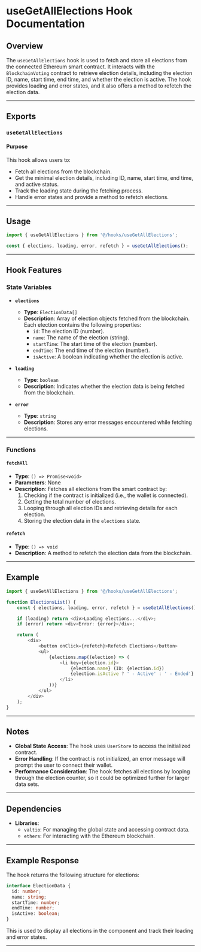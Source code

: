 # useGetAllElections Hook Documentation

## Overview

The `useGetAllElections` hook is used to fetch and store all elections from the connected Ethereum smart contract. It interacts with the `BlockchainVoting` contract to retrieve election details, including the election ID, name, start time, end time, and whether the election is active. The hook provides loading and error states, and it also offers a method to refetch the election data.

---

## Exports

### `useGetAllElections`

#### Purpose

This hook allows users to:
- Fetch all elections from the blockchain.
- Get the minimal election details, including ID, name, start time, end time, and active status.
- Track the loading state during the fetching process.
- Handle error states and provide a method to refetch elections.

---

## Usage

```typescript
import { useGetAllElections } from '@/hooks/useGetAllElections';

const { elections, loading, error, refetch } = useGetAllElections();
```

---

## Hook Features

### **State Variables**
- **`elections`**
  - **Type**: `ElectionData[]`
  - **Description**: Array of election objects fetched from the blockchain. Each election contains the following properties:
    - `id`: The election ID (number).
    - `name`: The name of the election (string).
    - `startTime`: The start time of the election (number).
    - `endTime`: The end time of the election (number).
    - `isActive`: A boolean indicating whether the election is active.

- **`loading`**
  - **Type**: `boolean`
  - **Description**: Indicates whether the election data is being fetched from the blockchain.

- **`error`**
  - **Type**: `string`
  - **Description**: Stores any error messages encountered while fetching elections.

---

### **Functions**

#### `fetchAll`
- **Type**: `() => Promise<void>`
- **Parameters**: None
- **Description**: Fetches all elections from the smart contract by:
  1. Checking if the contract is initialized (i.e., the wallet is connected).
  2. Getting the total number of elections.
  3. Looping through all election IDs and retrieving details for each election.
  4. Storing the election data in the `elections` state.

#### `refetch`
- **Type**: `() => void`
- **Description**: A method to refetch the election data from the blockchain.

---

## Example

```typescript
import { useGetAllElections } from '@/hooks/useGetAllElections';

function ElectionsList() {
    const { elections, loading, error, refetch } = useGetAllElections();

    if (loading) return <div>Loading elections...</div>;
    if (error) return <div>Error: {error}</div>;

    return (
        <div>
            <button onClick={refetch}>Refetch Elections</button>
            <ul>
                {elections.map((election) => (
                    <li key={election.id}>
                        {election.name} (ID: {election.id})
                        {election.isActive ? ' - Active' : ' - Ended'}
                    </li>
                ))}
            </ul>
        </div>
    );
}
```

---

## Notes

- **Global State Access**: The hook uses `UserStore` to access the initialized contract.
- **Error Handling**: If the contract is not initialized, an error message will prompt the user to connect their wallet.
- **Performance Consideration**: The hook fetches all elections by looping through the election counter, so it could be optimized further for larger data sets.

---

## Dependencies

- **Libraries**:
  - `valtio`: For managing the global state and accessing contract data.
  - `ethers`: For interacting with the Ethereum blockchain.

---

## Example Response

The hook returns the following structure for elections:

```typescript
interface ElectionData {
  id: number;
  name: string;
  startTime: number;
  endTime: number;
  isActive: boolean;
}
```

This is used to display all elections in the component and track their loading and error states.

--- 

